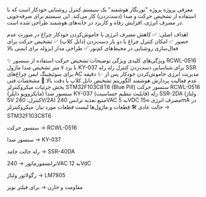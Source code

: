  معرفی پروژه
پروژه "نورنگار هوشمند" یک سیستم کنترل روشنایی خودکار است که با استفاده از تشخیص حرکت و صدا (دست‌زدن) کار می‌کند. این سیستم برای صرفه‌جویی در مصرف انرژی، افزایش رفاه و کاربرد در خانه‌های هوشمند طراحی شده است.

اهداف اصلی:
✅ کاهش مصرف انرژی با خاموش‌کردن خودکار چراغ در صورت عدم حضور
✅ امکان کنترل چراغ با دو بار دست‌زدن (دابل کلاپ)
✅ تشخیص حرکت برای فعال‌سازی روشنایی در محیط‌های کم‌نور
✅ طراحی مدار ایزوله برای ایمنی بالا

✨ ویژگی‌های کلیدی
ویژگی	توضیحات
تشخیص حرکت	استفاده از سنسور RCWL-0516 با برد ۷ متر
تشخیص صدا	ماژول KY-037 برای شناسایی دست‌زدن
کنترل رله	رله SSR برای سوئیچینگ ایمن چراغ‌های AC
مدیریت انرژی	خاموش‌کردن خودکار پس از ۱۰ دقیقه عدم فعالیت
پردازش هوشمند	الگوریتم تشخیص دابل کلاپ با دقت بالا
🔧 مشخصات فنی
بخش	جزئیات
میکروکنترلر	STM32F103C8T6 (Blue Pill)
سنسور حرکت	RCWL-0516 (مایکروویو داپلر)
سنسور صدا	KY-037 (قابلیت تنظیم حساسیت)
رله	SSR-2DA (ولتاژ 5V کنترل، 240V/2A)
منبع تغذیه	ترانس 240VAC به 5VDC
مصرف انرژی	≈15mA در حالت عادی
🛠️ قطعات و ماژول‌ها
لیست قطعات مورد نیاز:
میکروکنترلر → STM32F103C8T6

سنسور حرکت → RCWL-0516

سنسور صدا → KY-037

رله حالت جامد → SSR-40DA

ترانسفورماتور → 240VAC به 12VdC

رگولاتور ولتاژ → LM7805

مقاومت و خازن → برای فیلتر نویز
